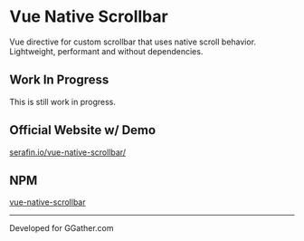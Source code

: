 # Vue Native Scrollbar

Vue directive for custom scrollbar that uses native scroll behavior. Lightweight, performant and without dependencies.

## Work In Progress

This is still work in progress.

## Official Website w/ Demo
[serafin.io/vue-native-scrollbar/](http://serafin.io/vue-native-scrollbar/)

## NPM
[vue-native-scrollbar](https://www.npmjs.com/package/vue-native-scrollbar)



---

Developed for GGather.com




